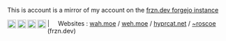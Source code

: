 This is account is a mirror of my account on the [frzn.dev forgejo instance](https://git.frzn.dev/RoscoeDaWah)

<a href="https://c.im/@floppydisk">
  <img align="left" alt="Mastodon" width="20px" src="https://simpleicons.now.sh/mastodon/495f7e" />
</a>
<a href="https://git.frzn.dev/fwoppydwisk">
  <img align="left" alt="Forgejo" width="20px" src="https://simpleicons.now.sh/forgejo/495f7e" />
</a>
<a href="https://github.com/floppydisk05">
  <img align="left" alt="GitHub" width="20px" src="https://simpleicons.now.sh/github/495f7e" />
</a>
<a href="https://git.diskfloppy.me/">
  <img align="left" alt="cgit" width="20px" src="https://simpleicons.now.sh/git/495f7e" />
</a>

| &nbsp;&nbsp;&nbsp; Websites : [wah.moe](https://wah.moe) / [weh.moe](https://weh.moe) / [hyprcat.net](http://www.hyprcat.net) / [~roscoe](https://frzn.dev/~roscoe/) (frzn.dev)
